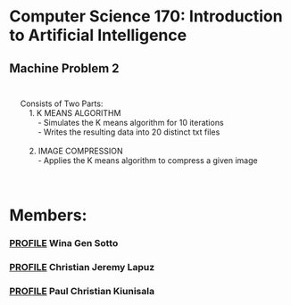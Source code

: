 # Computer Science 170: Introduction to Artificial Intelligence <br>
## Machine Problem 2  <br /> <br />
&nbsp;&nbsp;&nbsp;&nbsp; Consists of Two Parts: <br />
&nbsp;&nbsp;&nbsp;&nbsp;&nbsp;&nbsp;&nbsp;&nbsp; 1. K MEANS ALGORITHM <br />
&nbsp;&nbsp;&nbsp;&nbsp;&nbsp;&nbsp;&nbsp;&nbsp;&nbsp;&nbsp;&nbsp;&nbsp; - Simulates the K means algorithm for 10 iterations <br />
&nbsp;&nbsp;&nbsp;&nbsp;&nbsp;&nbsp;&nbsp;&nbsp;&nbsp;&nbsp;&nbsp;&nbsp; - Writes the resulting data into 20 distinct txt files  <br /> <br />
&nbsp;&nbsp;&nbsp;&nbsp;&nbsp;&nbsp;&nbsp;&nbsp; 2. IMAGE COMPRESSION <br />
&nbsp;&nbsp;&nbsp;&nbsp;&nbsp;&nbsp;&nbsp;&nbsp;&nbsp;&nbsp;&nbsp;&nbsp; - Applies the K means algorithm to compress a given image <br />
 <br />
 <br />
# Members:
### [PROFILE](https://github.com/wgns) Wina Gen Sotto <br />
### [PROFILE](https://github.com/CjLapuz) Christian Jeremy Lapuz <br />
### [PROFILE](https://www.facebook.com/pctkXD) Paul Christian Kiunisala <br />
